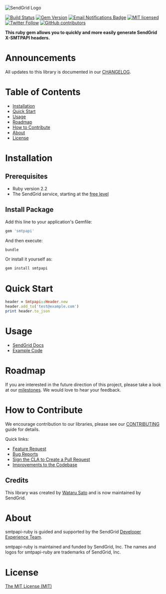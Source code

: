 ![SendGrid Logo](https://uiux.s3.amazonaws.com/2016-logos/email-logo%402x.png)

[![Build Status](https://travis-ci.org/sendgrid/smtpapi-ruby.svg?branch=master)](https://travis-ci.org/SendGrid/smtpapi-ruby)
[![Gem Version](https://badge.fury.io/rb/sendgrid-ruby.svg)](https://badge.fury.io/rb/sendgrid-ruby)
[![Email Notifications Badge](https://dx.sendgrid.com/badge/ruby)](https://dx.sendgrid.com/newsletter/ruby)
[![MIT licensed](https://img.shields.io/badge/license-MIT-blue.svg)](./LICENSE.txt)
[![Twitter Follow](https://img.shields.io/twitter/follow/sendgrid.svg?style=social&label=Follow)](https://twitter.com/sendgrid)
[![GitHub contributors](https://img.shields.io/github/contributors/sendgrid/smtpapi-ruby.svg)](https://github.com/sendgrid/smtpapi-ruby/graphs/contributors)

**This ruby gem allows you to quickly and more easily generate SendGrid X-SMTPAPI headers.**


# Announcements

All updates to this library is documented in our [CHANGELOG](https://github.com/sendgrid/smtpapi-ruby/blob/master/CHANGELOG.md).

# Table of Contents
- [Installation](#installation)
- [Quick Start](#quick-start)
- [Usage](#usage)
- [Roadmap](#roadmap)
- [How to Contribute](#contribute)
- [About](#about)
- [License](#license)

<a name="installation"></a>
# Installation

## Prerequisites

- Ruby version 2.2
- The SendGrid service, starting at the [free level](https://sendgrid.com/free?source=smtpapi-ruby)

## Install Package

Add this line to your application's Gemfile:

```bash
gem 'smtpapi'
```

And then execute:

```bash
bundle
```

Or install it yourself as:

```bash
gem install smtpapi
```

<a name="quick-start"></a>
# Quick Start

```ruby
header = Smtpapi::Header.new
header.add_to('test@example.com')
print header.to_json
```

<a name="usage"></a>
# Usage

- [SendGrid Docs](https://sendgrid.com/docs/API_Reference/SMTP_API/index.html)
- [Example Code](https://github.com/sendgrid/smtpapi-ruby/blob/master/examples)

<a name="roadmap"></a>
# Roadmap

If you are interested in the future direction of this project, please take a look at our [milestones](https://github.com/sendgrid/smtpapi-ruby/milestones). We would love to hear your feedback.

<a name="contribute"></a>
# How to Contribute

We encourage contribution to our libraries, please see our [CONTRIBUTING](https://github.com/sendgrid/smtpapi-ruby/blob/master/CONTRIBUTING.md) guide for details.

Quick links:

- [Feature Request](https://github.com/sendgrid/smtpapi-ruby/blob/master/CONTRIBUTING.md#feature_request)
- [Bug Reports](https://github.com/sendgrid/smtpapi-ruby/blob/master/CONTRIBUTING.md#submit_a_bug_report)
- [Sign the CLA to Create a Pull Request](https://github.com/sendgrid/smtpapi-ruby/blob/master/CONTRIBUTING.md#cla)
- [Improvements to the Codebase](https://github.com/sendgrid/smtpapi-ruby/blob/master/CONTRIBUTING.md#improvements_to_the_codebase)

## Credits

This library was created by [Wataru Sato](https://github.com/awwa) and is now maintained by SendGrid.

<a name="about"></a>
# About

smtpapi-ruby is guided and supported by the SendGrid [Developer Experience Team](mailto:dx@sendgrid.com).

smtpapi-ruby is maintained and funded by SendGrid, Inc. The names and logos for smtpapi-ruby are trademarks of SendGrid, Inc.

<a name="license"></a>
# License

[The MIT License (MIT)](LICENSE.txt)
